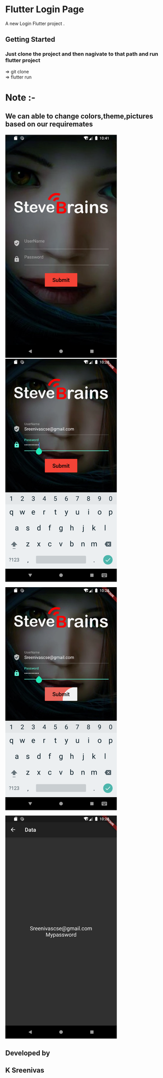 # Flutter Login Page

A new Login Flutter project .

## Getting Started
  
### Just clone the project and then nagivate to that path and run flutter project

=> git clone <URL> <br>
=> flutter run

# Note :-
## We can able to change colors,theme,pictures based on our requiremates</P>
  
<p >
<img src="https://github.com/Sreenivassreee/Beautiful-Login-page-with-flutter/blob/master/previews/main.png" width="350" title="Screenshot-3 "><br>
  <img src="https://github.com/Sreenivassreee/Beautiful-Login-page-with-flutter/blob/master/previews/1.png" width="350" title="Screenshot-1 "><br>
  
  <img src="https://github.com/Sreenivassreee/Beautiful-Login-page-with-flutter/blob/master/previews/2.png" width="350" title="Screenshot-2 "><br>
  
   <img src="https://github.com/Sreenivassreee/Beautiful-Login-page-with-flutter/blob/master/previews/3.png" width="350" title="Screenshot-3 "><br>
   
   
</p>


## Developed by
## K Sreenivas
